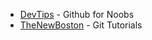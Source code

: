 - [DevTips](https://www.youtube.com/playlist?list=PLqGj3iMvMa4LFz8DZ0t-89twnelpT4Ilw) - Github for Noobs
- [TheNewBoston](https://www.youtube.com/playlist?list=PL6gx4Cwl9DGAKWClAD_iKpNC0bGHxGhcx) - Git Tutorials
